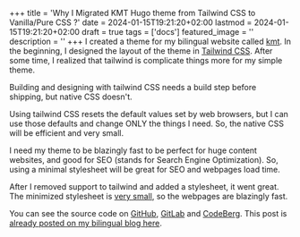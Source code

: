 +++
title = 'Why I Migrated KMT Hugo theme from Tailwind CSS to Vanilla/Pure CSS ?'
date = 2024-01-15T19:21:20+02:00
lastmod = 2024-01-15T19:21:20+02:00
draft = true
tags = ['docs']
featured_image = ''
description = ''
+++
I created a theme for my bilingual website called [kmt](https://gohugo-theme-kmt.netlify.app/). In the beginning, I designed the layout of the theme in [Tailwind CSS](https://tailwindcss.com/). After some time, I realized that tailwind is complicate things more for my simple theme.

Building and designing with tailwind CSS needs a build step before shipping, but native CSS doesn't.

Using tailwind CSS resets the default values set by web browsers, but I can use those defaults and change ONLY the things I need. So, the native CSS will be efficient and very small.

I need my theme to be blazingly fast to be perfect for huge content websites, and good for SEO (stands for Search Engine Optimization). So, using a minimal stylesheet will be great for SEO and webpages load time.

After I removed support to tailwind and added a stylesheet, it went great. The minimized stylesheet is [very small](https://github.com/abanoubha/gohugo-theme-kmt/blob/main/assets/css/style.css), so the webpages are blazingly fast.

You can see the source code on [GitHub](https://github.com/abanoubha/gohugo-theme-kmt), [GitLab](https://gitlab.com/abanoubha/gohugo-theme-kmt) and [CodeBerg](https://codeberg.org/abanoubha/gohugo-theme-kmt). This post is [already posted on my bilingual blog here](https://abanoubhanna.com/posts/why-migrate-tailwind-pure-css/).
